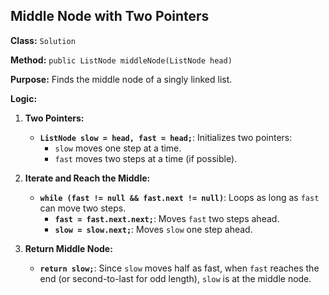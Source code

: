 ## Middle Node with Two Pointers

**Class:** `Solution`

**Method:** `public ListNode middleNode(ListNode head)`

**Purpose:** Finds the middle node of a singly linked list.

**Logic:**

1. **Two Pointers:**
   - **`ListNode slow = head, fast = head;`**: Initializes two pointers:
     - `slow` moves one step at a time.
     - `fast` moves two steps at a time (if possible).

2. **Iterate and Reach the Middle:**
   - **`while (fast != null && fast.next != null)`**: Loops as long as `fast` can move two steps.
     - **`fast = fast.next.next;`**: Moves `fast` two steps ahead.
     - **`slow = slow.next;`**: Moves `slow` one step ahead.

3. **Return Middle Node:**
   - **`return slow;`**: Since `slow` moves half as fast, when `fast` reaches the end (or second-to-last for odd length), `slow` is at the middle node.
